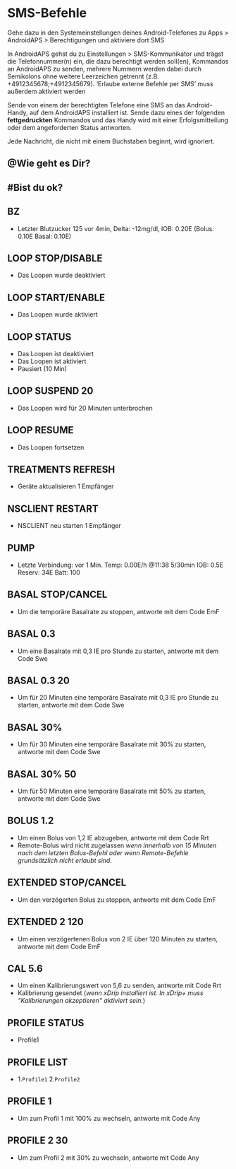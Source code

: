 # SMS-Befehle

Gehe dazu in den Systemeinstellungen deines Android-Telefones zu Apps > AndroidAPS > Berechtigungen und aktiviere dort SMS

In AndroidAPS gehst du zu Einstellungen > SMS-Kommunikator und trägst die Telefonnummer(n) ein, die dazu berechtigt werden soll(en), Kommandos an AndroidAPS zu senden, mehrere Nummern werden dabei durch Semikolons ohne weitere Leerzeichen getrennt (z.B. +4912345678;+4912345679). ‘Erlaube externe Befehle per SMS’ muss außerdem aktiviert werden

Sende von einem der berechtigten Telefone eine SMS an das Android-Handy, auf dem AndroidAPS installiert ist. Sende dazu eines der folgenden **fettgedruckten** Kommandos und das Handy wird mit einer Erfolgsmitteilung oder dem angeforderten Status antworten.

Jede Nachricht, die nicht mit einem Buchstaben beginnt, wird ignoriert.

## @Wie geht es Dir?

## #Bist du ok?

## BZ

- Letzter Blutzucker 125 vor 4min, Delta: -12mg/dl, IOB: 0.20E (Bolus: 0.10E Basal: 0.10E)

## LOOP STOP/DISABLE

- Das Loopen wurde deaktiviert

## LOOP START/ENABLE

- Das Loopen wurde aktiviert

## LOOP STATUS

- Das Loopen ist deaktiviert
- Das Loopen ist aktiviert
- Pausiert (10 Min)

## LOOP SUSPEND 20

- Das Loopen wird für 20 Minuten unterbrochen

## LOOP RESUME

- Das Loopen fortsetzen

## TREATMENTS REFRESH

- Geräte aktualisieren 1 Empfänger

## NSCLIENT RESTART

- NSCLIENT neu starten 1 Empfänger

## PUMP

- Letzte Verbindung: vor 1 Min. Temp: 0.00E/h @11:38 5/30min IOB: 0.5E Reserv: 34E Batt: 100

## BASAL STOP/CANCEL

- Um die temporäre Basalrate zu stoppen, antworte mit dem Code EmF

## BASAL 0.3

- Um eine Basalrate mit 0,3 IE pro Stunde zu starten, antworte mit dem Code Swe

## BASAL 0.3 20

- Um für 20 Minuten eine temporäre Basalrate mit 0,3 IE pro Stunde zu starten, antworte mit dem Code Swe

## BASAL 30%

- Um für 30 Minuten eine temporäre Basalrate mit 30% zu starten, antworte mit dem Code Swe

## BASAL 30% 50

- Um für 50 Minuten eine temporäre Basalrate mit 50% zu starten, antworte mit dem Code Swe

## BOLUS 1.2

- Um einen Bolus von 1,2 IE abzugeben, antworte mit dem Code Rrt
- Remote-Bolus wird nicht zugelassen *wenn innerhalb von 15 Minuten nach dem letzten Bolus-Befehl oder wenn Remote-Befehle grundsätzlich nicht erlaubt sind*.

## EXTENDED STOP/CANCEL

- Um den verzögerten Bolus zu stoppen, antworte mit dem Code EmF

## EXTENDED 2 120

- Um einen verzögertenen Bolus von 2 IE über 120 Minuten zu starten, antworte mit dem Code EmF

## CAL 5.6

- Um einen Kalibrierungswert von 5,6 zu senden, antworte mit Code Rrt
- Kalibrierung gesendet (*wenn xDrip installiert ist. In xDrip+ muss "Kalibrierungen akzeptieren" aktiviert sein*.)

## PROFILE STATUS

- Profile1

## PROFILE LIST

- 1.`Profile1` 2.`Profile2`

## PROFILE 1

- Um zum Profil 1 mit 100% zu wechseln, antworte mit Code Any

## PROFILE 2 30

- Um zum Profil 2 mit 30% zu wechseln, antworte mit Code Any